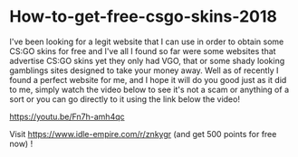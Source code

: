 # How-to-get-free-csgo-skins-2018
I've been looking for a legit website that I can use in order to obtain some CS:GO skins for free and I've all I found so far were some websites that advertise CS:GO skins yet they only had VGO, that or some shady looking gamblings sites designed to take your money away. Well as of recently I found a perfect website for me, and I hope it will do you good just as it did to me, simply watch the video below to see it's not a scam or anything of a sort or you can go directly to it using the link below the video!

https://youtu.be/Fn7h-amh4qc

Visit https://www.idle-empire.com/r/znkygr (and get 500 points for free now) !
